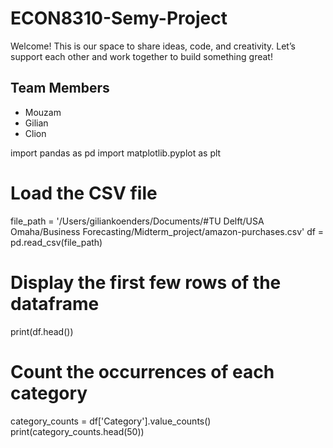# ECON8310-Semy-Project

Welcome! This is our space to share ideas, code, and creativity. Let’s support each other and work together to build something great!

## Team Members
- Mouzam
- Gilian
- Clion

import pandas as pd
import matplotlib.pyplot as plt

# Load the CSV file
file_path = '/Users/giliankoenders/Documents/#TU Delft/USA Omaha/Business Forecasting/Midterm_project/amazon-purchases.csv'
df = pd.read_csv(file_path)

# Display the first few rows of the dataframe
print(df.head())

# Count the occurrences of each category
category_counts = df['Category'].value_counts()
print(category_counts.head(50))



